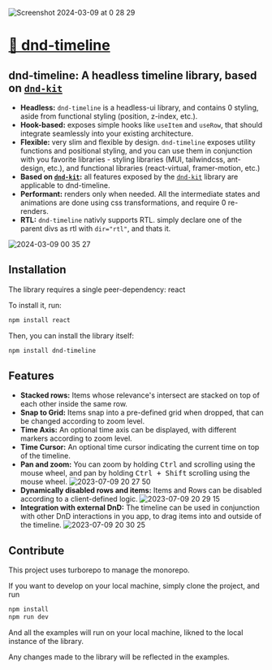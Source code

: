 ![Screenshot 2024-03-09 at 0 28 29](https://github.com/samuelarbibe/dnd-timeline/assets/38098325/d7639942-0727-4f0f-91c3-eef43cb7f40b)

# [🎉 dnd-timeline](https://dnd-timeline.vercel.app/)

## dnd-timeline: A headless timeline library, based on [`dnd-kit`](https://docs.dndkit.com/)

- **Headless:** `dnd-timeline` is a headless-ui library, and contains 0 styling, aside from functional styling (position, z-index, etc.).
- **Hook-based:** exposes simple hooks like `useItem` and `useRow`, that should integrate seamlessly into your existing architecture.
- **Flexible:** very slim and flexible by design. `dnd-timeline` exposes utility functions and positional styling, and you can use them in conjunction with you favorite libraries - styling libraries (MUI, tailwindcss, ant-design, etc.), and functional libraries (react-virtual, framer-motion, etc.)
- **Based on [`dnd-kit`](https://docs.dndkit.com/):** all features exposed by the [`dnd-kit`](https://docs.dndkit.com/) library are applicable to dnd-timeline.
- **Performant:** renders only when needed. All the intermediate states and animations are done using css transformations, and require 0 re-renders.
- **RTL:** `dnd-timeline` nativly supports RTL. simply declare one of the parent divs as rtl with `dir="rtl"`, and thats it.

![2024-03-09 00 35 27](https://github.com/samuelarbibe/dnd-timeline/assets/38098325/39e1e0c7-22ac-4286-8f35-58dc7380b7eb)

## Installation

The library requires a single peer-dependency: react

To install it, run:

```sh
npm install react
```

Then, you can install the library itself:

```sh
npm install dnd-timeline
```

## Features

- **Stacked rows:** Items whose relevance's intersect are stacked on top of each other inside the same row.
- **Snap to Grid:** Items snap into a pre-defined grid when dropped, that can be changed according to zoom level.
- **Time Axis:** An optional time axis can be displayed, with different markers according to zoom level.
- **Time Cursor:** An optional time cursor indicating the current time on top of the timeline.
- **Pan and zoom:** You can zoom by holding <kbd>Ctrl</kbd> and scrolling using the mouse wheel, and pan by holding <kbd>Ctrl + Shift</kbd> scrolling using the mouse wheel.
  ![2023-07-09 20 27 50](https://github.com/samuelarbibe/dnd-timeline/assets/38098325/b94f870b-5d32-4099-92f7-a1a236dbf7b1)
- **Dynamically disabled rows and items:** Items and Rows can be disabled according to a client-defined logic.
  ![2023-07-09 20 29 15](https://github.com/samuelarbibe/dnd-timeline/assets/38098325/a21f3afc-d075-448a-8fb7-fb445351b9f5)
- **Integration with external DnD:** The timeline can be used in conjunction with other DnD interactions in you app, to drag items into and outside of the timeline.
  ![2023-07-09 20 30 25](https://github.com/samuelarbibe/dnd-timeline/assets/38098325/bd354d06-415a-4561-9476-1b9b8463cdd1)

## Contribute

This project uses turborepo to manage the monorepo.

If you want to develop on your local machine, simply clone the project, and run

```sh
npm install
npm run dev
```

And all the examples will run on your local machine, likned to the local instance of the library.

Any changes made to the library will be reflected in the examples.

